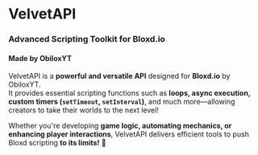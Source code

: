 # **VelvetAPI**  
### **Advanced Scripting Toolkit for Bloxd.io**  
#### **Made by ObiloxYT**  

VelvetAPI is a **powerful and versatile API** designed for **Bloxd.io** by ObiloxYT.  
It provides essential scripting functions such as **loops, async execution, custom timers (`setTimeout`, `setInterval`)**, and much more—allowing creators to take their worlds to the next level!  

Whether you're developing **game logic, automating mechanics, or enhancing player interactions**, VelvetAPI delivers efficient tools to push Bloxd scripting **to its limits!** 🚀  
